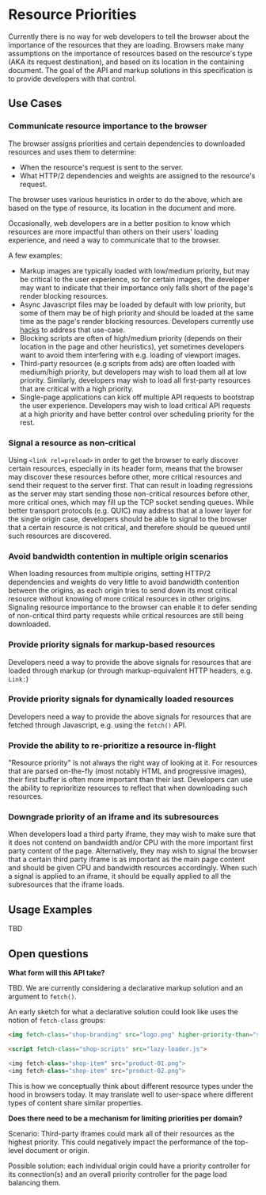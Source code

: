 # Resource Priorities

Currently there is no way for web developers to tell the browser
about the importance of the resources that they are loading. Browsers
make many assumptions on the importance of resources based on the
resource's type (AKA its request destination), and based on its location
in the containing document.
The goal of the API and markup solutions in this specification is to
provide developers with that control.

## Use Cases

### Communicate resource importance to the browser
The browser assigns priorities and certain dependencies to downloaded
resources and uses them to determine:
* When the resource's request is sent to the server.
* What HTTP/2 dependencies and weights are assigned to the resource's
  request.

The browser uses various heuristics in order to do the above, which are
based on the type of resource, its location in the document and more.

Occasionally, web developers are in a better position to know which
resources are more impactful than others on their users' loading experience, and need a way to communicate that to the browser.

A few examples:
* Markup images are typically loaded with low/medium priority, but may
  be critical to the user experience, so for certain images, the
developer may want to indicate that their importance only falls short of
the page's render blocking resources.
* Async Javascript files may be loaded by default with low priority, but
  some of them may be of high priority and should be loaded at the same
time as the page's render blocking resources. Developers currently use
[hacks](https://twitter.com/cramforce/status/900445266750263296) to
address that use-case.
* Blocking scripts are often of high/medium priority (depends on their
  location in the page and other heuristics), yet sometimes developers
want to avoid them interfering with e.g. loading of viewport images.
* Third-party resources (e.g scripts from ads) are often loaded with 
medium/high priority, but developers may wish to load them all at low 
priority. Similarly, developers may wish to load all first-party 
resources that are critical with a high priority.
* Single-page applications can kick off multiple API requests to
bootstrap the user experience. Developers may wish to load critical 
API requests at a high priority and have better control over scheduling priority for the rest.

### Signal a resource as non-critical
Using `<link rel=preload>` in order to get the browser to early
discover certain resources, especially in its header form,  means that the browser may discover these
resources before other, more critical resources and send their request
to the server first. That can result in loading regressions as the
server may start sending those non-critical resources before other, more
critical ones, which may fill up the TCP socket sending queues.
While better transport protocols (e.g. QUIC) may address that at a lower layer for the single origin case, developers should be able to signal to the browser that a certain resource is not critical, and therefore should be queued until such resources are discovered.

### Avoid bandwidth contention in multiple origin scenarios
When loading resources from multiple origins, setting HTTP/2
dependencies and weights do very little to avoid bandwidth contention
between the origins, as each origin tries to send down its most critical
resource without knowing of more critical resources in other origins.
Signaling resource importance to the browser can enable it to defer
sending of non-critical third party requests while critical resources
are still being downloaded.

### Provide priority signals for markup-based resources
Developers need a way to provide the above signals for resources that
are loaded through markup (or through markup-equivalent HTTP headers,
e.g. `Link:`)

### Provide priority signals for dynamically loaded resources
Developers need a way to provide the above signals for resources that
are fetched through Javascript, e.g. using the `fetch()` API.

### Provide the ability to re-prioritize a resource in-flight
"Resource priority" is not always the right way of looking at it. For
resources that are parsed on-the-fly (most notably HTML and progressive images),
their first buffer is often more important than their last. Developers
can use the ability to reprioritize resources to reflect that when
downloading such resources.

### Downgrade priority of an iframe and its subresources
When developers load a third party iframe, they may wish to make sure
that it does not contend on bandwidth and/or CPU with the more important
first party content of the page. Alternatively, they may wish to
signal the browser that a certain third party iframe is as important as
the main page content and should be given CPU and bandwidth resources
accordingly.
When such a signal is applied to an iframe, it should be equally applied
to all the subresources that the iframe loads.

## Usage Examples

TBD

## Open questions

**What form will this API take?**

TBD. We are currently considering a declarative markup solution and an argument to `fetch()`.

An early sketch for what a declarative solution could look like uses the notion of `fetch-class` groups:

```html
<img fetch-class="shop-branding" src="logo.png" higher-priority-than="shop-scripts" lower-priority-than="shop-item">

<script fetch-class="shop-scripts" src="lazy-loader.js">

<img fetch-class="shop-item" src="product-01.png">
<img fetch-class="shop-item" src="product-02.png">
```

This is how we conceptually think about different resource types under the hood in browsers today.
It may translate well to user-space where different types of content share similar properties.

**Does there need to be a mechanism for limiting priorities per domain?**

Scenario: Third-party iframes could mark all of their resources as the highest priority.
This could negatively impact the performance of the top-level document or origin. 

Possible solution: each individual origin could have a priority controller for its 
connection(s) and an overall priority controller for the page load balancing them.